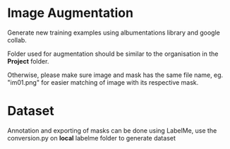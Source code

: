 # Image Augmentation
Generate new training examples using albumentations library and google collab.

Folder used for augmentation should be similar to the organisation in the **Project** folder.

Otherwise, please make sure image and mask has the same file name, eg. "im01.png" for easier matching of image with its respective mask.

# Dataset
Annotation and exporting of masks can be done using LabelMe, use the conversion.py on **local** labelme folder to generate dataset
